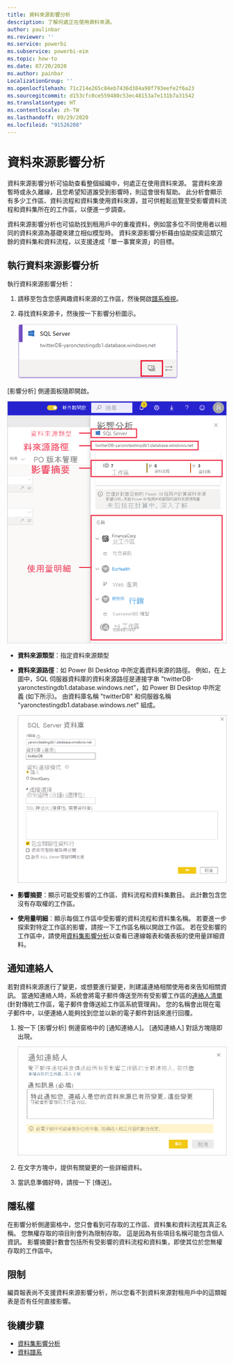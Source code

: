 ```yaml
---
title: 資料來源影響分析
description: 了解何處正在使用資料來源。
author: paulinbar
ms.reviewer: ''
ms.service: powerbi
ms.subservice: powerbi-eim
ms.topic: how-to
ms.date: 07/20/2020
ms.author: painbar
LocalizationGroup: ''
ms.openlocfilehash: 71c214e265c84eb7436d384a98f793eefe2f6a23
ms.sourcegitcommit: d153cfc0ce559480c53ec48153a7e131b7a31542
ms.translationtype: HT
ms.contentlocale: zh-TW
ms.lasthandoff: 09/29/2020
ms.locfileid: "91526208"
---
```

# <a name="data-source-impact-analysis"></a>資料來源影響分析

資料來源影響分析可協助查看整個組織中，何處正在使用資料來源。 當資料來源暫時或永久離線，且您希望知道誰受到影響時，則這會很有幫助。 此分析會顯示有多少工作區、資料流程和資料集使用資料來源，並可供輕鬆巡覽至受影響資料流程和資料集所在的工作區，以便進一步調查。

資料來源影響分析也可協助找到租用戶中的重複資料，例如當多位不同使用者以相同的資料來源為基礎來建立相似模型時。 資料來源影響分析藉由協助探索這類冗餘的資料集和資料流程，以支援達成「單一事實來源」的目標。

## <a name="perform-data-source-impact-analysis"></a>執行資料來源影響分析

執行資料來源影響分析：

1. 請移至包含您感興趣資料來源的工作區，然後開啟[譜系檢視](service-data-lineage.md)。
1. 尋找資料來源卡，然後按一下影響分析圖示。

    ![資料來源卡的螢幕擷取畫面，其中顯示 [影響分析] 按鈕。](media/service-data-source-impact-analysis/data-source-impact-analysis-button.png)
 
[影響分析] 側邊面板隨即開啟。

![資料來源影響分析側邊窗格的螢幕擷取畫面。](media/service-data-source-impact-analysis/data-source-impact-analyis-side-pane.png)
 
* **資料來源類型**：指定資料來源類型
* **資料來源路徑**：如 Power BI Desktop 中所定義資料來源的路徑。 例如，在上圖中，SQL 伺服器資料庫的資料來源路徑是連接字串 "twitterDB-yaronctestingdb1.database.windows.net"，如 Power BI Desktop 中所定義 (如下所示)。 由資料庫名稱 "twitterDB" 和伺服器名稱 "yaronctestingdb1.database.windows.net" 組成。

    ![Power BI Desktop 中連接字串定義的螢幕擷取畫面。](media/service-data-source-impact-analysis/connection-string-definition-in-desktop.png)
 
* **影響摘要**：顯示可能受影響的工作區、資料流程和資料集數目。 此計數包含您沒有存取權的工作區。
* **使用量明細**：顯示每個工作區中受影響的資料流程和資料集名稱。 若要進一步探索對特定工作區的影響，請按一下工作區名稱以開啟工作區。 若在受影響的工作區中，請使用[資料集影響分析](service-dataset-impact-analysis.md)以查看已連線報表和儀表板的使用量詳細資料。

## <a name="notify-contacts"></a>通知連絡人

若對資料來源進行了變更，或想要進行變更，則建議連絡相關使用者來告知相關資訊。 當通知連絡人時，系統會將電子郵件傳送至所有受影響工作區的[連絡人清單](service-create-the-new-workspaces.md#create-a-contact-list) (針對傳統工作區，電子郵件會傳送給工作區系統管理員)。 您的名稱會出現在電子郵件中，以便連絡人能夠找到您並以新的電子郵件對話來進行回覆。 

1. 按一下 [影響分析] 側邊窗格中的 [通知連絡人]。 [通知連絡人] 對話方塊隨即出現。

   ![[資料來源通知連絡人] 對話方塊的螢幕擷取畫面。](media/service-data-source-impact-analysis/notify-contacts-dialog.png)

1. 在文字方塊中，提供有關變更的一些詳細資料。
1. 當訊息準備好時，請按一下 [傳送]。

## <a name="privacy"></a>隱私權

在影響分析側邊窗格中，您只會看到可存取的工作區、資料集和資料流程其真正名稱。 您無權存取的項目則會列為限制存取。 這是因為有些項目名稱可能包含個人資訊。
影響摘要計數會包括所有受影響的資料流程和資料集，即使其位於您無權存取的工作區中。

## <a name="limitations"></a>限制

編頁報表尚不支援資料來源影響分析，所以您看不到資料來源對租用戶中的這類報表是否有任何直接影響。

## <a name="next-steps"></a>後續步驟

* [資料集影響分析](service-dataset-impact-analysis.md)
* [資料譜系](service-data-lineage.md)
